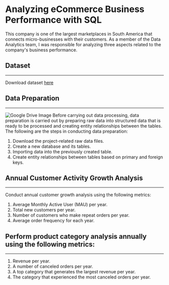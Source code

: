 # Analyzing eCommerce Business Performance with SQL
This company is one of the largest marketplaces in South America that connects micro-businesses with their customers. As a member of the Data Analytics team, I was responsible for analyzing three aspects related to the company's business performance.

## Dataset
---
Download dataset [here](https://drive.google.com/file/d/1Pia3jcFbspK46PVWOFafZE4ExDi_sctr/view?usp=sharing)

## Data Preparation
---
![Google Drive Image](https://drive.google.com/uc?export=view&id=1Y4_AVBBk0jMSpXJOdalIP7nvymQQAcQm)
Before carrying out data processing, data preparation is carried out by preparing raw data into structured data that is ready to be processed and creating entity relationships between the tables. The following are the steps in conducting data preparation:
1. Download the project-related raw data files.
2. Create a new database and its tables.
3. Importing data into the previously created table.
4. Create entity relationships between tables based on primary and foreign keys.

## Annual Customer Activity Growth Analysis
---
Conduct annual customer growth analysis using the following metrics:
1. Average Monthly Active User (MAU) per year.
2. Total new customers per year.
3. Number of customers who make repeat orders per year.
4. Average order frequency for each year.

## Perform product category analysis annually using the following metrics:
---
1. Revenue per year.
2. A number of canceled orders per year.
3. A top category that generates the largest revenue per year.
4. The category that experienced the most canceled orders per year.

